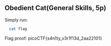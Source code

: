 ## Obedient Cat(General Skills, 5p)
Simply run:
```bash 
  cat flag
```

Flag proof: picoCTF{s4n1ty_v3r1f13d_2aa22101}
